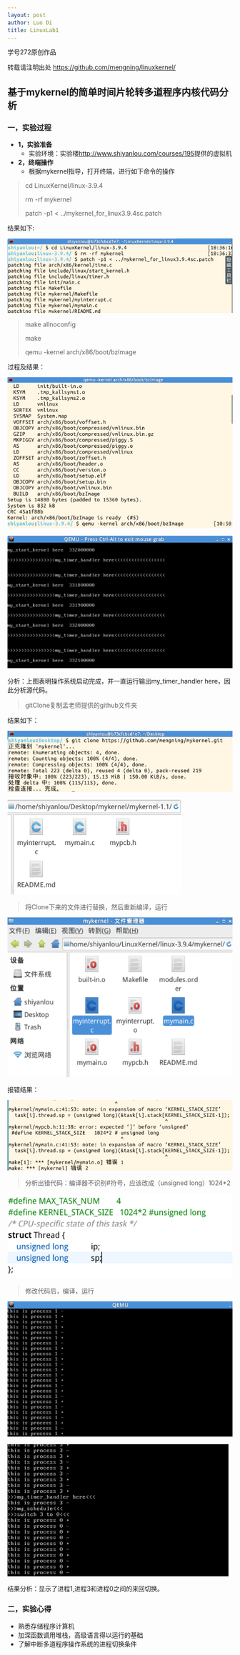 ```yaml
---
layout: post
author: Luo Di
title: LinuxLab1
---
```


学号272原创作品

转载请注明出处  <https://github.com/mengning/linuxkernel/>

## 基于mykernel的简单时间片轮转多道程序内核代码分析

### 一，实验过程

* **1，实验准备**
  * 实验环境：实验楼<http://www.shiyanlou.com/courses/195>提供的虚拟机
* **2，终端操作**
  * 根据mykernel指导，打开终端，进行如下命令的操作

>cd LinuxKernel/linux-3.9.4
>
>rm -rf mykernel
>
>patch -p1 < ../mykernel_for_linux3.9.4sc.patch

结果如下:

![01patch](https://github.com/rodyyyy/rodyyyy.github.io/raw/master/images/01patch.png)

>make allnoconfig 
>
>make 
>
>qemu -kernel arch/x86/boot/bzImage

过程及结果：

![qemu](https://github.com/rodyyyy/rodyyyy.github.io/raw/master/images/02qemu.png)



![3qemu实验结果](https://github.com/rodyyyy/rodyyyy.github.io/raw/master/images/03qemu实验结果.png)

分析：上图表明操作系统启动完成，并一直运行输出my_timer_handler here，因此分析源代码。

>gitClone复制孟老师提供的github文件夹

结果如下：

![](https://github.com/rodyyyy/rodyyyy.github.io/raw/master/images/04gitClone.png)

![](https://github.com/rodyyyy/rodyyyy.github.io/raw/master/images/05gitclone结果.png)

> 将Clone下来的文件进行替换，然后重新编译，运行

![](https://github.com/rodyyyy/rodyyyy.github.io/raw/master/images/06替换文件.png)

报错结果：

![](https://github.com/rodyyyy/rodyyyy.github.io/raw/master/images/07报错.png)

>分析出错代码：编译器不识别#符号，应该改成（unsigned long）1024*2



![](https://github.com/rodyyyy/rodyyyy.github.io/raw/master/images/08改错前.png)



> 修改代码后，编译，运行

![结果](https://github.com/rodyyyy/rodyyyy.github.io/raw/master/images/09改错后运行qemu.png)



![](https://github.com/rodyyyy/rodyyyy.github.io/raw/master/images/10提后运行.png)

结果分析：显示了进程1,进程3和进程0之间的来回切换。

###  二，实验心得

* 熟悉存储程序计算机 
* 加深函数调用堆栈，高级语言得以运行的基础 
* 了解中断多道程序操作系统的进程切换条件